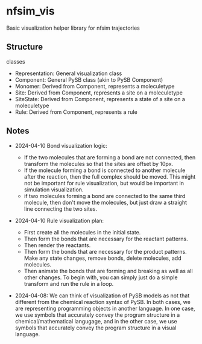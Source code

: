 # nfsim_vis

Basic visualization helper library for nfsim trajectories

## Structure

classes 
- Representation: General visualization class
- Component: General PySB class (akin to PySB Component)
- Monomer: Derived from Component, represents a moleculetype
- Site: Derived from Component, represents a site on a moleculetype
- SiteState: Derived from Component, represents a state of a site on a moleculetype
- Rule: Derived from Component, represents a rule


## Notes

- 2024-04-10 Bond visualization logic:
  - If the two molecules that are forming a bond are not connected, then transform the molecules so that the sites are offset by 10px.
  - If the molecule forming a bond is connected to another molecule after the reaction, then the full complex should be moved. This might not be important for rule visualization, but would be important in simulation visualization.
  - if two molecules forming a bond are connected to the same third molecule, then don't move the molecules, but just draw a straight line connecting the two sites.

- 2024-04-10 Rule visualization plan:
  - First create all the molecules in the initial state.
  - Then form the bonds that are necessary for the reactant patterns.
  - Then render the reactants.
  - Then form the bonds that are necessary for the product patterns. Make any state changes, remove bonds, delete molecules, add molecules.
  - Then animate the bonds that are forming and breaking as well as all other changes. To begin with, you can simply just do a simple transform and run the rule in a loop.

- 2024-04-08: We can think of visualization of PySB models as not that different from the chemical reaction syntax of PySB. In both cases, we are representing programming objects in another language. In one case, we use symbols that accurately convey the program structure in a chemical/mathematical langugage, and in the other case, we use symbols that accurately convey the program structure in a visual language.